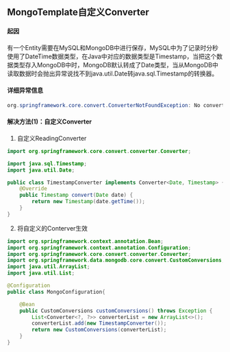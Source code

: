 ## MongoTemplate自定义Converter

#### 起因
有一个Entity需要在MySQL和MongoDB中进行保存，MySQL中为了记录时分秒使用了DateTime数据类型，在Java中对应的数据类型是Timestamp，当把这个数据类型存入MongoDB中时，MongoDB默认转成了Date类型，当从MongoDB中读取数据时会抛出异常说找不到java.util.Date转java.sql.Timestamp的转换器。

#### 详细异常信息
```Java
org.springframework.core.convert.ConverterNotFoundException: No converter found capable of converting from type [java.util.Date] to type [java.sql.Timestamp]
```

#### 解决方法(1)：自定义Converter
1. 自定义ReadingConverter
```Java
import org.springframework.core.convert.converter.Converter;

import java.sql.Timestamp;
import java.util.Date;

public class TimestampConverter implements Converter<Date, Timestamp> {
    @Override
    public Timestamp convert(Date date) {
        return new Timestamp(date.getTime());
    }
}
```
2. 将自定义的Conterver生效
```Java
import org.springframework.context.annotation.Bean;
import org.springframework.context.annotation.Configuration;
import org.springframework.core.convert.converter.Converter;
import org.springframework.data.mongodb.core.convert.CustomConversions;
import java.util.ArrayList;
import java.util.List;

@Configuration
public class MongoConfiguration{

    @Bean
    public CustomConversions customConversions() throws Exception {
        List<Converter<?, ?>> converterList = new ArrayList<>();
        converterList.add(new TimestampConverter());
        return new CustomConversions(converterList);
    }
}
```